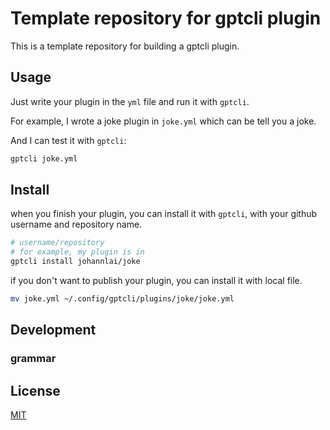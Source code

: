 # Template repository for gptcli plugin

This is a template repository for building a gptcli plugin.

## Usage

Just write your plugin in the `yml` file and run it with `gptcli`.

For example,  I wrote a joke plugin in `joke.yml` which can be tell you a joke.

And I can test it with `gptcli`:

```bash
gptcli joke.yml
```

## Install
when you finish your plugin, you can install it with `gptcli`, with your github username and repository name.

```bash
# username/repository
# for example, my plugin is in
gptcli install johannlai/joke
```

if you don't want to publish your plugin, you can install it with local file.

```bash
mv joke.yml ~/.config/gptcli/plugins/joke/joke.yml
```

## Development

### grammar


## License

[MIT](LICENSE)


